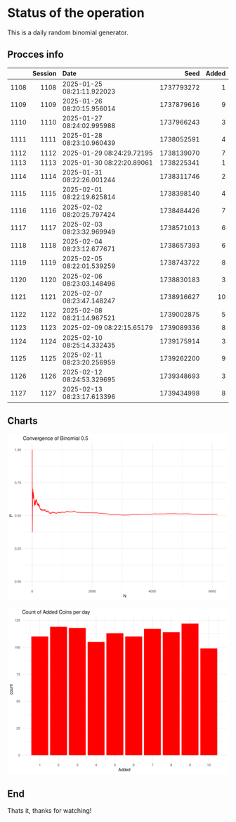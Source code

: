 # Status of the operation
  
  This is a daily random binomial generator.
  
## Procces info

|     | Session|Date                       |       Seed| Added|
|:----|-------:|:--------------------------|----------:|-----:|
|1108 |    1108|2025-01-25 08:21:11.922023 | 1737793272|     1|
|1109 |    1109|2025-01-26 08:20:15.956014 | 1737879616|     9|
|1110 |    1110|2025-01-27 08:24:02.995988 | 1737966243|     3|
|1111 |    1111|2025-01-28 08:23:10.960439 | 1738052591|     4|
|1112 |    1112|2025-01-29 08:24:29.72195  | 1738139070|     7|
|1113 |    1113|2025-01-30 08:22:20.89061  | 1738225341|     1|
|1114 |    1114|2025-01-31 08:22:26.001244 | 1738311746|     2|
|1115 |    1115|2025-02-01 08:22:19.625814 | 1738398140|     4|
|1116 |    1116|2025-02-02 08:20:25.797424 | 1738484426|     7|
|1117 |    1117|2025-02-03 08:23:32.969949 | 1738571013|     6|
|1118 |    1118|2025-02-04 08:23:12.677671 | 1738657393|     6|
|1119 |    1119|2025-02-05 08:22:01.539259 | 1738743722|     8|
|1120 |    1120|2025-02-06 08:23:03.148496 | 1738830183|     3|
|1121 |    1121|2025-02-07 08:23:47.148247 | 1738916627|    10|
|1122 |    1122|2025-02-08 08:21:14.967521 | 1739002875|     5|
|1123 |    1123|2025-02-09 08:22:15.65179  | 1739089336|     8|
|1124 |    1124|2025-02-10 08:25:14.332435 | 1739175914|     3|
|1125 |    1125|2025-02-11 08:23:20.256959 | 1739262200|     9|
|1126 |    1126|2025-02-12 08:24:53.329695 | 1739348693|     3|
|1127 |    1127|2025-02-13 08:23:17.613396 | 1739434998|     8|

## Charts 

![](charts/plot1.png)

![](charts/plot2.png)

## End

Thats it, thanks for watching!
